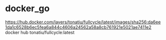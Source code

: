 # docker_go
https://hub.docker.com/layers/tonatiu/fullcycle/latest/images/sha256:da6ee1da1c6528b6ec5fea6a844c4606a24562a58a8cb761921e5021ae7411e2
docker hub tonatiu/fullcycle:latest
